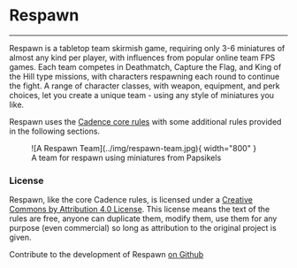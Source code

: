 # Respawn

---

Respawn is a tabletop team skirmish game, requiring only 3-6 miniatures of almost any kind per player, with influences from popular online team FPS games. Each team competes in Deathmatch, Capture the Flag, and King of the Hill type missions, with characters respawning each round to continue the fight. A range of character classes, with weapon, equipment, and perk choices, let you create a unique team - using any style of miniatures you like.

Respawn uses the [Cadence core rules](../core-rules/introduction.md) with some additional rules provided in the following sections.

<figure markdown>
  ![A Respawn Team](../img/respawn-team.jpg){ width="800" }
  <figcaption>A team for respawn using miniatures from Papsikels</figcaption>
</figure>

### License

Respawn, like the core Cadence rules, is licensed under a [Creative Commons by Attribution 4.0 License](https://creativecommons.org/licenses/by/4.0/). This license means the text of the rules are free, anyone can duplicate them, modify them, use them for any purpose (even commercial) so long as attribution to the original project is given.

Contribute to the development of Respawn [on Github](https://github.com/open-source-tabletop/respawn)